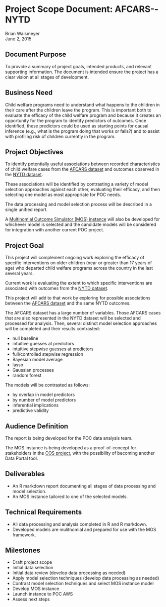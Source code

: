 # Project Scope Document: AFCARS--NYTD
Brian Waismeyer  
June 2, 2015  

## Document Purpose
To provide a summary of project goals, intended products, and relevant 
supporting information. The document is intended ensure the project has a clear
vision at all stages of development.

## Business Need
Child welfare programs need to understand what happens to the children in their
care after the children leave the program. This is important both to evaluate
the efficacy of the child welfare program and because it creates an opportunity
for the program to identify predictors of outcomes. Once identified, these
predictors could be used as starting points for causal inference (e.g., what
is the program doing that works or fails?) and to assist with profiling risk
of children currently in the program.

## Project Objectives
To identify potentially useful associations between recorded characteristics
of child welfare cases from the [AFCARS dataset](http://www.ndacan.cornell.edu/datasets/pdfs_user_guides/AFCARS_Guide_2000-Present.pdf#)
and outcomes observed in the [NYTD dataset](http://www.ndacan.cornell.edu/datasets/pdfs_user_guides/182user.pdf).

These associations will be identified by contrasting a variety of model
selection approaches against each other, evaluating their efficacy, and then
selecting one model as most appropriate for POC needs.

The data processing and model selection process will be described in a single
unified report.

A [Multinomial Outcome Simulator (MOS) instance](https://github.com/bwaismeyer/MOS_framework)
will also be developed for whichever model is selected and the candidate models 
will be considered for integration with another current POC project.

## Project Goal
This project will complement ongoing work exploring the efficacy of specific
interventions on older children (near or greater than 17 years of age) who
departed child welfare programs across the country in the last several years.

Current work is evaluating the extent to which specific interventions are
associated with outcomes from the [NYTD dataset](http://www.ndacan.cornell.edu/datasets/pdfs_user_guides/182user.pdf).

This project will add to that work by exploring for possible associations
between the [AFCARS dataset](http://www.ndacan.cornell.edu/datasets/pdfs_user_guides/AFCARS_Guide_2000-Present.pdf#)
and the same NYTD outcomes.

The AFCARS dataset has a large number of variables. Those AFCARS cases that are
also represented in the NYTD dataset will be selected and processed for
analysis. Then, several distinct model selection approaches will be completed
and their results contrasted:
- null baseline
- intuitive guesses at predictors
- intuitive stepwise guesses at predictors
- full/controlled stepwise regression
- Bayesian model average
- lasso
- Gaussian processes
- random forest

The models will be contrasted as follows:
- by overlap in model predictors
- by number of model predictors
- inferential implications
- predictive validity

## Audience Definition
The report is being developed for the POC data analysis team.

The MOS instance is being developed as a proof-of-concept for stakeholders in
the [COS project](https://github.com/pocdata/COS), with the possibility of
becoming another Data Portal tool.

## Deliverables
* An R markdown report documenting all stages of data processing and model
selection.
* An MOS instance tailored to one of the selected models.

## Technical Requirements
* All data processing and analysis completed in R and R markdown.
* Developed models are mulitnomial and prepared for use with the MOS
  framework.
  
## Milestones
* Draft project scope
* Initial data selection
* Initial data review (develop data processing as needed)
* Apply model selection techniques (develop data processing as needed)
* Contrast model selection techniques and select MOS instance model
* Develop MOS instance
* Launch instance to POC AWS
* Assess next steps
